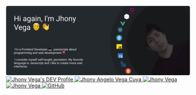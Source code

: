 <img src="./banner.png" alt="banner profile" />

<a href="https://dev.to/jhony24">
  <img src="https://img.shields.io/badge/dev.to-0A0A0A?style=for-the-badge&logo=dev.to&logoColor=white" alt="Jhony Vega's DEV Profile">
</a>
<a href="https://www.linkedin.com/in/jhony-vega/">
  <img src="https://img.shields.io/badge/LinkedIn-0077B5?style=for-the-badge&logo=linkedin&logoColor=white" alt="Jhony Angelo Vega Cuya">
</a>
<a href="https://twitter.com/JhonyV01">
  <img src="https://img.shields.io/badge/Twitter-1DA1F2?style=for-the-badge&logo=twitter&logoColor=white" alt="Jhony Vega" >
</a>
<a href="https://mail.google.com/mail/?view=cm&fs=1&tf=1&to=jhonyvegacuya24@gmail.com" target="_blank">
  <img src="https://img.shields.io/badge/Gmail-D14836?style=for-the-badge&logo=gmail&logoColor=white" alt="Jhony Vega" >
</a>
<a href="https://jhonyvega.com" target="_blank">
  <img alt="GitHub" src="https://img.shields.io/badge/github%20-%23121011.svg?&style=for-the-badge&logo=github&logoColor=white" alt="Portfolio" />
</a>
